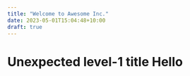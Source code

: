 ```yaml
---
title: "Welcome to Awesome Inc."
date: 2023-05-01T15:04:48+10:00
draft: true
---
```


# Unexpected level-1 title Hello
